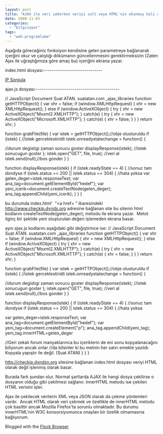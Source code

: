 ```yaml
---
layout: post
title: "AJAX ile veri çekerken veriyi salt veya HTML'nin okunmuş hali olarak alma"
date: 2008-11-03
categories: 
  - "bilgisayar"
tags: 
  - "web-programlama"
---
```


Aşağıda göreceğiniz fonksiyon kendisine gelen parametreye bağlanarak içerğini okur ve çalıştığı dökümanın güncellenmesini gerektirmeksizin (Zaten Ajax ile uğraştığımıza göre amaç bu) içeriğini ekrana yazar.

index.html dosyası:\------------------------------

<!DOCTYPE html PUBLIC "-//W3C//DTD XHTML 1.0 Strict//EN" "http://www.w3.org/TR/xhtml1/DTD/xhtml1-strict.dtd"> <html> <head> <title>Suat ATAN Ajax Dersleri</title> <script type="text/javascript" src="ajax.js"></script>

</head> <body>

<p> <a href="http://checkip.dyndns.org/" onclick="grabFile(this.href); return false;"> IP Sorgula</a>

</p> <div id="hedef"></div> </body> </html>

ajax.js dosyası:\-------------------------------------------

// JavaScript Document Suat ATAN. suatatan.com \_ajax\_libraries function getHTTPObject() { var xhr = false; if (window.XMLHttpRequest) { xhr = new XMLHttpRequest(); } else if (window.ActiveXObject) { try { xhr = new ActiveXObject("Msxml2.XMLHTTP"); } catch(e) { try { xhr = new ActiveXObject("Microsoft.XMLHTTP"); } catch(e) { xhr = false; } } } return xhr; }

function grabFile(file) { var istek = getHTTPObject();//obje olusturuldu if (istek) { //istek gerceklestiridli istek.onreadystatechange = function() {

//durum degistigi zaman sonucu goster displayResponse(istek); //istek sonucugun goster }; istek.open("GET", file, true); //veri al istek.send(null);//bos gonder } }

function displayResponse(istek) { if (istek.readyState == 4) { //sonuc tam dondyse if (istek.status == 200 || istek.status == 304) { //hata yoksa var gelen\_deger=istek.responseText; var ana\_tag=document.getElementById("hedef"); var yeni\_icerik=document.createTextNode(gelen\_deger); ana\_tag.appendChild(yeni\_icerik); } } }

bu durumda index.html'  "<a href= " ibaresindeki http://www.checkip.dynds.org adresine bağlanan site bu sitenin html kodlarını createTextNode(gelen\_deger); metodu ile ekrana yazar.  Metot ilginç bir şekilde yeni oluşturulan değeri işlemeden ekrana basar.

aynı ajax.js kodlarını aşağıdaki gibi değiştirince ise: // JavaScript Document Suat ATAN. suatatan.com \_ajax\_libraries function getHTTPObject() { var xhr = false; if (window.XMLHttpRequest) { xhr = new XMLHttpRequest(); } else if (window.ActiveXObject) { try { xhr = new ActiveXObject("Msxml2.XMLHTTP"); } catch(e) { try { xhr = new ActiveXObject("Microsoft.XMLHTTP"); } catch(e) { xhr = false; } } } return xhr; }

function grabFile(file) { var istek = getHTTPObject();//obje olusturuldu if (istek) { //istek gerceklestiridli istek.onreadystatechange = function() {

//durum degistigi zaman sonucu goster displayResponse(istek); //istek sonucugun goster }; istek.open("GET", file, true); //veri al istek.send(null);//bos gonder } }

function displayResponse(istek) { if (istek.readyState == 4) { //sonuc tam dondyse if (istek.status == 200 || istek.status == 304) { //hata yoksa

var gelen\_deger=istek.responseText; var ana\_tag=document.getElementById("hedef"); var yeni\_tag=document.createElement("p"); ana\_tag.appendChild(yeni\_tag); yeni\_tag.innerHTML=gelen\_deger

//Geri zekalı forum manyaklarınca bu içeriklerin de eni sonu kopyalanacağını biliyorum ancak onlar //da bilsinler ki bu metnin her satırı emekle yazıldı. Kopyala yapıştır ile değil. (Suat ATAN) } } }

http://checkip.dyndsn.org sitesine bağlanan index.html dosyası veriyi HTML olarak değil işlenmiş olarak basar.

Burada fark şundan olur. Normal şartlarda AJAX ile hangi dosya çekilirse o dosyanın olduğu gibi çekilmesi sağlanır. innerHTML metodu ise çekilen HTML verisini işler.

Ajax ile çekilecek verilerin XML veya JSON olarak da çekme yöntemleri vardır.  Ancak HTML olarak veri çekmek ve özellikle de innerHTML metodu çok basittir ancak Mozilla Firefox'ta sorunlu olmaktadır. Bu durumu innerHTML'nin W3C konsorsiyumunca onaylan bir özellik olmamasına bağlıyorum.

Blogged with the [Flock Browser](http://www.flock.com/blogged-with-flock "Flock Browser")
